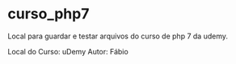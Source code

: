 # curso_php7
Local para guardar e testar arquivos do curso de php 7 da udemy.

Local do Curso:	uDemy
Autor:			Fábio
